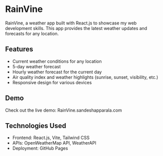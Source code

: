 # RainVine
RainVine, a weather app built with React.js to showcase my web development skills. This app provides the latest weather updates and forecasts for any location.

## Features
- Current weather conditions for any location
- 5-day weather forecast
- Hourly weather forecast for the current day
- Air quality index and weather highlights (sunrise, sunset, visibility, etc.)
- Responsive design for various devices

## Demo
Check out the live demo: RainVine.sandeshapparala.com

## Technologies Used
- Frontend: React.js, Vite, Tailwind CSS
- APIs: OpenWeatherMap API, WeatherAPI
- Deployment: GitHub Pages

